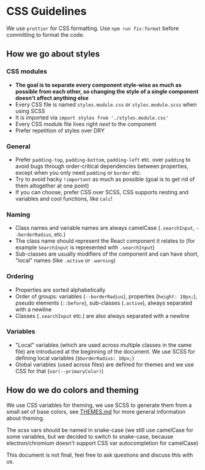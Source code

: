 # CSS Guidelines

We use `prettier` for CSS formatting. Use `npm run fix:format` before committing to format the code.

## How we go about styles

### CSS modules

- **The goal is to separate every component style-wise as much as possible from each other, so changing the style of a single component doesn't affect anything else**
- Every CSS file is named `styles.module.css` or `styles.module.scss` when using SCSS
- It is imported via `import styles from './styles.module.css'`
- Every CSS module file lives right _next_ to the component
- Prefer repetition of styles over DRY

### General

- Prefer `padding-top`, `padding-bottom`, `padding-left` etc. over `padding` to avoid bugs through order-critical dependencies between properties, except when you only need `padding` or `border` etc.
- Try to avoid hacky `!important` as much as possible (goal is to get rid of them altogether at one point)
- If you can choose, prefer CSS over SCSS, CSS supports nesting and variables and cool functions, like `calc`!

### Naming

- Class names and variable names are always camelCase (`.searchInput`, `--borderRadius`, etc.)
- The class name should represent the React component it relates to (for example `SearchInput` is represented with `.searchInput`)
- Sub-classes are usually modifiers of the component and can have short, "local" names (like `.active` or `.warning`)

### Ordering

- Properties are sorted alphabetically
- Order of groups: variables (`--borderRadius`), properties (`height: 10px;`), pseudo elements (`::before`), sub-classes (`.active`), always separated with a newline
- Classes (`.searchInput` etc.) are also always separated with a newline

### Variables

- "Local" variables (which are used across multiple classes in the same file) are introduced at the beginning of the document. We use SCSS for defining local variables (`$borderRadius: 10px;`)
- Global variables (used across files) are defined for themes and we use CSS for that (`var(--primaryColor)`)

## How do we do colors and theming

We use CSS variables for theming, we use SCSS to generate them from a small set of base colors, see [THEMES.md](./THEMES.md) for more general information about theming.

The scss vars should be named in snake-case (we still use camelCase for some variables, but we decided to switch to snake-case, because electron/chromium doesn't support CSS var autocompletion for camelCase)

This document is not final, feel free to ask questions and discuss this with us.
